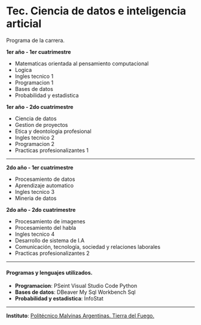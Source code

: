 ﻿

# Tec. Ciencia de datos e inteligencia articial

Programa de la carrera.

**1er año - 1er cuatrimestre** 

* Matematicas orientada al pensamiento computacional
* Logica
* Ingles tecnico 1
* Programacion 1
* Bases de datos
* Probabilidad y estadistica

**1er año - 2do cuatrimestre**

* Ciencia de datos
* Gestion de proyectos
* Etica y deontologia profesional
* Ingles tecnico 2
* Programacion 2
* Practicas profesionalizantes 1

------------

**2do año - 1er cuatrimestre**
* Procesamiento de datos
* Aprendizaje automatico
* Ingles tecnico 3
* Mineria de datos

**2do año - 2do cuatrimestre**

* Procesamiento de imagenes
* Procesamiento del habla
* Ingles tecnico 4
* Desarrollo de sistema de I.A
* Comunicación, tecnología, sociedad y relaciones laborales
* Practicas profesionalizantes 2


------------
#### Programas y lenguajes utilizados. 
* **Programacion**: 
		PSeint
		Visual Studio Code
		Python
* **Bases de datos**: 
		DBeaver
		My Sql Workbench
		Sql
* **Probabilidad y estadistica**: 
		InfoStat

------------
**Instituto**: [Politécnico Malvinas Argentinas. Tierra del Fuego.](https://politecnico.tdf.gob.ar/ "Politécnico Malvinas Argentinas. Tierra del Fuego.")